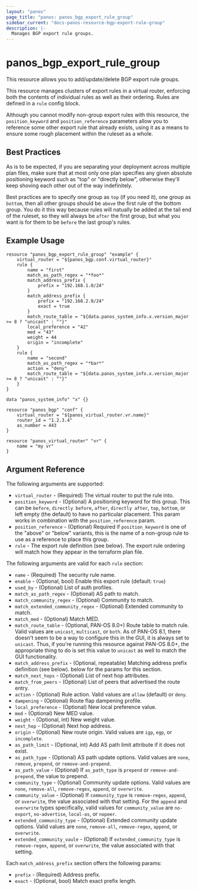 ```yaml
---
layout: "panos"
page_title: "panos: panos_bgp_export_rule_group"
sidebar_current: "docs-panos-resource-bgp-export-rule-group"
description: |-
  Manages BGP export rule groups.
---
```


# panos_bgp_export_rule_group

This resource allows you to add/update/delete BGP export rule groups.

This resource manages clusters of export rules in a virtual router,
enforcing both the contents of individual rules as well as their
ordering.  Rules are defined in a `rule` config block.

Although you cannot modify non-group export rules with this
resource, the `position_keyword` and `position_reference` parameters allow you
to reference some other export rule that already exists, using it as
a means to ensure some rough placement within the ruleset as a whole.


## Best Practices

As is to be expected, if you are separating your deployment across
multiple plan files, make sure that at most only one plan specifies any given
absolute positioning keyword such as "top" or "directly below", otherwise
they'll keep shoving each other out of the way indefinitely.

Best practices are to specify one group as `top` (if you need it), one
group as `bottom`, then
all other groups should be `above` the first rule of the bottom group.  You
do it this way because rules will natually be added at the tail end of the
ruleset, so they will always be `after` the first group, but what you want
is for them to be `before` the last group's rules.


## Example Usage

```hcl
resource "panos_bgp_export_rule_group" "example" {
    virtual_router = "${panos_bgp.conf.virtual_router}"
    rule {
        name = "first"
        match_as_path_regex = "*foo*"
        match_address_prefix {
            prefix = "192.168.1.0/24"
        }
        match_address_prefix {
            prefix = "192.168.2.0/24"
            exact = true
        }
        match_route_table = "${data.panos_system_info.x.version_major >= 8 ? "unicast" : ""}"
        local_preference = "42"
        med = "43"
        weight = 44
        origin = "incomplete"
    }
    rule {
        name = "second"
        match_as_path_regex = "*bar*"
        action = "deny"
        match_route_table = "${data.panos_system_info.x.version_major >= 8 ? "unicast" : ""}"
    }
}

data "panos_system_info" "x" {}

resource "panos_bgp" "conf" {
    virtual_router = "${panos_virtual_router.vr.name}"
    router_id = "1.2.3.4"
    as_number = 443
}

resource "panos_virtual_router" "vr" {
    name = "my vr"
}
```

## Argument Reference

The following arguments are supported:

* `virtual_router` - (Required) The virtual router to put the rule into.
* `position_keyword` - (Optional) A positioning keyword for this group.  This
  can be `before`, `directly before`, `after`, `directly after`, `top`,
  `bottom`, or left empty (the default) to have no particular placement.  This
  param works in combination with the `position_reference` param.
* `position_reference` - (Optional) Required if `position_keyword` is one of the
  "above" or "below" variants, this is the name of a non-group rule to use
  as a reference to place this group.
* `rule` - The export rule definition (see below).  The export rule
  ordering will match how they appear in the terraform plan file.

The following arguments are valid for each `rule` section:

* `name` - (Required) The security rule name.
* `enable` - (Optional, bool) Enable this export rule (default: `true`)
* `used_by` - (Optional) List of auth profiles.
* `match_as_path_regex` - (Optional) AS path to match.
* `match_community_regex` - (Optional) Community to match.
* `match_extended_community_regex` - (Optional) Extended community to match.
* `match_med` - (Optional) Match MED.
* `match_route_table` - (Optional, PAN-OS 8.0+) Route table to match rule.  Valid
  values are `unicast`, `multicast`, or `both`.  As of PAN-OS 8.1, there doesn't
  seem to be a way to configure this in the GUI, it is always set to `unicast`.
  Thus, if you're running this resource against PAN-OS 8.0+, the appropriate
  thing to do is set this value to `unicast` as well to match the GUI functionality.
* `match_address_prefix` - (Optional, repeatable) Matching address prefix definition
  (see below).
  below for the params for this section.
* `match_next_hops` - (Optional) List of next hop attributes.
* `match_from_peers` - (Optional) List of peers that advertised the route entry.
* `action` - (Optional) Rule action.  Valid values are `allow` (default) or
  `deny`.
* `dampening` - (Optional) Route flap dampening profile.
* `local_preference` - (Optional) New local preference value.
* `med` - (Optional) New MED value.
* `weight` - (Optional, int) New weight value.
* `next_hop` - (Optional) Next hop address.
* `origin` - (Optional) New route origin.  Valid values are `igp`, `egp`, or
  `incomplete`.
* `as_path_limit` - (Optional, int) Add AS path limit attribute if it does
  not exist.
* `as_path_type` - (Optional) AS path update options.  Valid values are
  `none`, `remove`, `prepend`, or `remove-and-prepend`.
* `as_path_value` - (Optional) If `as_path_type` is `prepend` or `remove-and-prepend`,
  the value to prepend.
* `community_type` - (Optional) Community update options.  Valid values are
  `none`, `remove-all`, `remove-regex`, `append`, or `overwrite`.
* `community_value` - (Optional) If `community_type` is `remove-regex`,
  `append`, or `overwrite`, the value associated with that setting.  For the
  `append` and `overwrite` types specifically, valid values for `community_value`
  are `no-export`, `no-advertise`, `local-as`, or `nopeer`.
* `extended_community_type` - (Optional) Extended community update options.  Valid
  values are `none`, `remove-all`, `remove-regex`, `append`, or `overwrite`.
* `extended_community_vaule` - (Optional) If `extended_community_type` is
  `remove-regex`, `append`, or `overwrite`, the value associated with that setting.

Each `match_address_prefix` section offers the following params:

* `prefix` - (Required) Address prefix.
* `exact` - (Optional, bool) Match exact prefix length.

